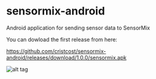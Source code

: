 sensormix-android
=================

Android application for sending sensor data to SensorMix

You can dowload the first release from here:

https://github.com/cristcost/sensormix-android/releases/download/1.0.0/sensormix.apk

![alt tag](https://github.com/cristcost/sensormix-android/releases/download/1.0.0/sensormix.jpg)
